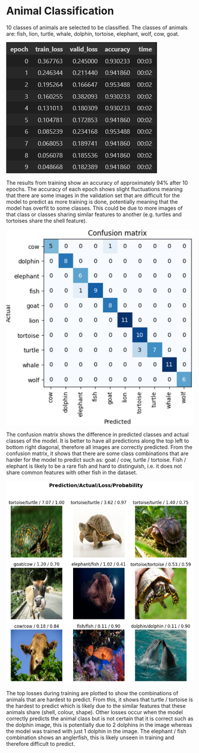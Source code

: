 # Animal Classification
10 classes of animals are selected to be classified. The classes of animals are: fish, lion, turtle, whale, dolphin, tortoise, elephant, wolf, cow, goat.

![Training](../assets/results.jpg)

The results from training show an accuracy of approximately 94% after 10 epochs. The accuracy of each epoch shows slight fluctuations meaning that there are some images in the validation set that are difficult for the model to predict as more training is done, potentially meaning that the model has overfit to some classes. This could be due to more images of that class or classes sharing similar features to another (e.g. turtles and tortoises share the shell feature).

![Confusion](../assets/confusion.jpg)

The confusion matrix shows the difference in predicted classes and actual classes of the model. It is better to have all predictions along the top left to bottom right diagonal, therefore all images are correctly predicted. From the confusion matrix, it shows that there are some class combinations that are harder for the model to predict such as: goat / cow, turtle / tortoise. Fish / elephant is likely to be a rare fish and hard to distinguish, i.e. it does not share common features with other fish in the dataset.

![Loss](../assets/loss.png)

The top losses during training are plotted to show the combinations of animals that are hardest to predict. From this, it shows that turtle / tortoise is the hardest to predict which is likely due to the similar features that these animals share (shell, colour, shape). Other losses occur when the model correctly predicts the animal class but is not certain that it is correct such as the dolphin image, this is potentially due to 2 dolphins in the image whereas the model was trained with just 1 dolphin in the image. The elephant / fish combination shows an anglerfish, this is likely unseen in training and therefore difficult to predict.
